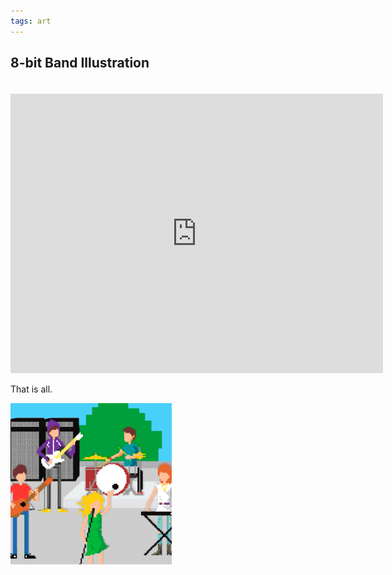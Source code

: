 ```yaml
---
tags: art
---
```


<article>
<h1>8-bit Band Illustration</h1>
<section>
<iframe width="596" height="447" src="http://www.youtube.com/embed/KZErvASwdlU?rel=0" frameborder="0" allowfullscreen style="margin-top:20px;"></iframe>
<p>That is all.</p>
</section>
<aside><a href="images/8bitBand.png" class="fancybox" title="8-Bit Band"><img src="images/8bitBand-thumb.png" width="258" height="258"></a></aside>
</article>
<div class="clear"></div>
